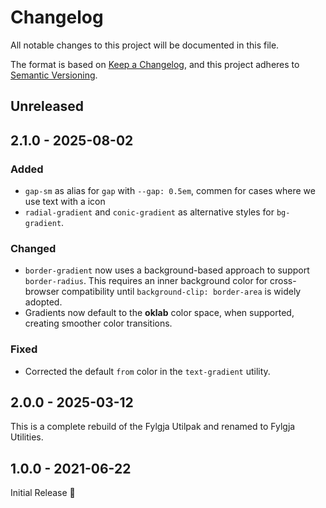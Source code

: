 # Changelog

All notable changes to this project will be documented in this file.

The format is based on [Keep a Changelog](https://keepachangelog.com/en/1.1.0/),
and this project adheres to [Semantic Versioning](https://semver.org/spec/v2.0.0.html).

## Unreleased

## 2.1.0 - 2025-08-02

### Added

- `gap-sm` as alias for `gap` with `--gap: 0.5em`, commen for cases where we use text with a icon
- `radial-gradient` and `conic-gradient` as alternative styles for `bg-gradient`.

### Changed

- `border-gradient` now uses a background-based approach to support `border-radius`.
  This requires an inner background color for cross-browser compatibility until `background-clip: border-area` is widely adopted.
- Gradients now default to the **oklab** color space, when supported, creating smoother color transitions.

### Fixed

- Corrected the default `from` color in the `text-gradient` utility.

## 2.0.0 - 2025-03-12

This is a complete rebuild of the Fylgja Utilpak and renamed to Fylgja Utilities.

## 1.0.0 - 2021-06-22

Initial Release 🎉
